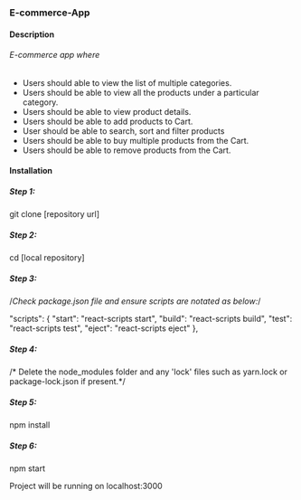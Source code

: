 ### E-commerce-App

#### Description
###### E-commerce app  where 
- Users should able to view the list of multiple categories.
- Users should be able to view all the products under a particular category.
- Users should be able to view product details.
- Users should be able to add products to Cart.
- User should be able to search, sort and filter products
- Users should be able to buy multiple products from the Cart.
- Users should be able to remove products from the Cart.

#### Installation
##### Step 1:
git clone [repository url]

##### Step 2:
cd [local repository]

##### Step 3:
/*Check package.json file and ensure scripts are notated as below:*/

"scripts": {
    "start": "react-scripts start",
    "build": "react-scripts build",
    "test": "react-scripts test",
    "eject": "react-scripts eject"
  },
  
##### Step 4: 
/* Delete the node_modules folder and any 'lock' files such as 
yarn.lock or package-lock.json if present.*/

##### Step 5: 
npm install

##### Step 6:
npm start

Project will be running on localhost:3000
